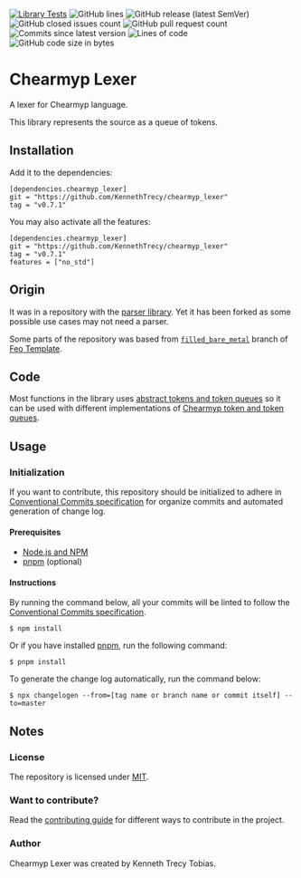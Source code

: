 [![Library Tests](https://img.shields.io/github/actions/workflow/status/KennethTrecy/chearmyp_lexer/library.yml?style=for-the-badge)](https://github.com/KennethTrecy/chearmyp_lexer/actions/workflows/library.yml)
![GitHub lines](https://img.shields.io/github/license/KennethTrecy/chearmyp_lexer?style=for-the-badge)
![GitHub release (latest SemVer)](https://img.shields.io/github/v/release/KennethTrecy/chearmyp_lexer?style=for-the-badge&display_name=tag&sort=semver)
![GitHub closed issues count](https://img.shields.io/github/issues-closed/KennethTrecy/chearmyp_lexer?style=for-the-badge)
![GitHub pull request count](https://img.shields.io/github/issues-pr-closed/KennethTrecy/chearmyp_lexer?style=for-the-badge)
![Commits since latest version](https://img.shields.io/github/commits-since/KennethTrecy/chearmyp_lexer/latest?style=for-the-badge)
![Lines of code](https://img.shields.io/tokei/lines/github/KennethTrecy/chearmyp_lexer?style=for-the-badge)
![GitHub code size in bytes](https://img.shields.io/github/repo-size/KennethTrecy/chearmyp_lexer?style=for-the-badge)

# Chearmyp Lexer
A lexer for Chearmyp language.

This library represents the source as a queue of tokens.

## Installation
Add it to the dependencies:
```
[dependencies.chearmyp_lexer]
git = "https://github.com/KennethTrecy/chearmyp_lexer"
tag = "v0.7.1"
```

You may also activate all the features:
```
[dependencies.chearmyp_lexer]
git = "https://github.com/KennethTrecy/chearmyp_lexer"
tag = "v0.7.1"
features = ["no_std"]
```

## Origin
It was in a repository with the [parser library]. Yet it has been forked as some possible use cases
may not need a parser.

Some parts of the repository was based from [`filled_bare_metal`] branch of [Feo Template].

## Code
Most functions in the library uses [abstract tokens and token queues] so it can be used with different
implementations of [Chearmyp token and token queues].

## Usage

### Initialization
If you want to contribute, this repository should be initialized to adhere in [Conventional Commits specification] for organize
commits and automated generation of change log.

#### Prerequisites
- [Node.js and NPM]
- [pnpm] (optional)

#### Instructions
By running the command below, all your commits will be linted to follow the [Conventional Commits
specification].
```
$ npm install
```

Or if you have installed [pnpm], run the following command:
```
$ pnpm install
```

To generate the change log automatically, run the command below:
```
$ npx changelogen --from=[tag name or branch name or commit itself] --to=master
```

## Notes

### License
The repository is licensed under [MIT].

### Want to contribute?
Read the [contributing guide] for different ways to contribute in the project.

### Author
Chearmyp Lexer was created by Kenneth Trecy Tobias.

[`filled_bare_metal`]: https://github.com/KennethTrecy/feo_template/tree/filled_bare_metal
[Feo Template]: https://github.com/KennethTrecy/feo_template
[MIT]: https://github.com/KennethTrecy/chearmyp_lexer/blob/master/LICENSE
[Node.js and NPM]: https://nodejs.org/en/
[pnpm]: https://pnpm.io/installation
[Conventional Commits specification]: https://www.conventionalcommits.org/en/v1.0.0/
[contributing guide]: ./CONTRIBUTING.md
[parser library]: https://github.com/KennethTrecy/chearmyp_parser
[abstract tokens and token queues]: https://github.com/KennethTrecy/abstract_chearmyp_token
[Chearmyp token and token queues]: https://github.com/KennethTrecy/chearmyp_token
